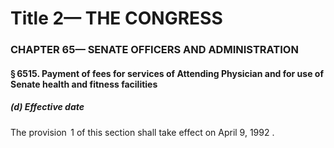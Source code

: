 
# Title 2— THE CONGRESS
### CHAPTER 65— SENATE OFFICERS AND ADMINISTRATION
#### § 6515. Payment of fees for services of Attending Physician and for use of Senate health and fitness facilities
##### (d) Effective date

The provision  1 of this section shall take effect on April 9, 1992 .
